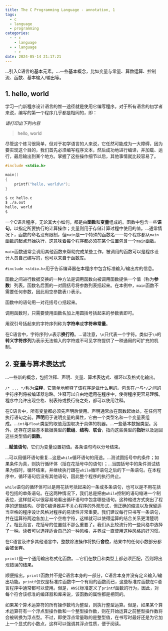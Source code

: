```yaml
---
title: The C Programming Language - annotation, 1
tags:
  - c
  - language
  - programming
categories:
  - - c
    - language
  - - language
    - c
date: 2024-05-14 21:17:21
---
```


...引入C语言的基本元素。...一些基本概念，比如变量与常量、算数运算、控制流、函数、基本输入/输出等。

## 1. hello, world

学习一门新程序设计语言的惟一途径就是使用它编写程序。对于所有语言的初学者来说，编写的第一个程序几乎都是相同的，即：

_请打印出下列内容_

> hello, world

尽管这个练习很简单，但对于初学语言的人来说，它任然可能成为一大障碍，因为要实现这个目的，我们首先必须编写程序文本，然后成功地进行编译，并加载、运行，最后输出到某个地方。掌握了这些操作细节以后，其他事情就比较容易了。

```c hello.c
#include <stdio.h>

main()
{
    printf("hello, world\n");
}
```

```bash 如何运行这个程序
$ cc hello.c
$ ./a.out
hello, world
$
```

一个C语言程序，无论其大小如何，都是由**函数**和**变量**组成的。函数中包含一些**语句**，以指定所要执行的计算操作；变量则用于存储计算过程中使用的值。...通常情况下，函数的命名没有限制，但`main`是一个特殊的函数名——每个程序都从`main`函数的起点开始执行，这意味着每个程序都必须在某个位置包含一个`main`函数。

`main`函数通常会调用其他函数来帮助完成某些工作，被调用的函数可以是程序设计人员自己编写的，也可以来自于函数库。

`#include <stdio.h>`用于告诉编译器在本程序中包含标准输入/输出库的信息。

函数之间进行数据交换的一种方法是调用函数向被调用函数提供一个值（称为**参数**）列表。函数名后面的一对圆括号将参数列表括起来。在本例中，`main`函数不需要任何参数，因此用空参数表`()`表示。

函数中的语句用一对花括号`{}`括起来。

调用函数时，只需要使用函数名加上用圆括号括起来的参数表即可。

用双引号括起来的字符序列称为**字符串**或**字符串常量**。

在C语言中，字符序列`\n`表示**换行符**。...请注意，`\n`只代表一个字符。类似于`\n`的**转义字符序列**为表示无法输入的字符或不可见字符提供了一种通用的可扩充的机制。

## 2. 变量与算术表达式

...一些新的概念，包括注释、声明、变量、算术表达式、循环以及格式化输出。

`/* ... */`称为**注释**，它简单地解释了该程序是做什么用的。包含在`/*`与`*/`之间的字符序列将被编译器忽略。注释可以自由地运用在程序中，使得程序更容易理解。程序中允许出现空格、制表符或换行符之处，都可以使用注释。

在C语言中，所有变量都必须先声明后使用。声明通常放在函数起始处，在任何可执行语句之前。**声明**用于说明变量的属性，它由一个类型名和一个变量表组成。...`int`与`float`类型的取值范围取决于具体的机器。...一些基本数据类型。另外，还存在这些基本数据类型的**数组**、**结构**、**联合**，指向这些类型的**指针**以及返回这些类型值的**函数**。

...**赋值语句**，它们为变量设置初值。各条语句均以分号结束。

...可以用循环语句重复...这是`while`循环语句的用途。...测试圆括号中的条件；如果条件为真，则执行循环体（括在花括号中的语句）；...当圆括号中的条件测试结果为假时，循环结束，并继续执行跟在`while`循环语句之后的下一条语句。在本程序中，循环语句后没有其他语句，因此整个程序的执行终止。

`while`语句的循环体可以是用花括号括起来的一条或多条语句，也可以是不用花括号包括的单条语句。在这两种情况下，我们总是把由`while`控制的语句缩进一个制表位，这样就可以很容易地看出循环语句中包含哪些语句。这种缩进方式突出了程序的逻辑结构。尽管C编译器并不关心程序的外观形式，但正确的缩进以及保留适当空格的程序设计风格对程序的易读性非常重要。我们建议每行只书写一条语句，并在运算符两边各加上一个空格字符，这样就可以使得运算的结合关系更清楚明了。相比而言，花括号的位置就不那么重要了。我们从比较流行的一些风格中选择了一种。读者可以选择适合自己的一种风格，并养成一直使用这种风格的好习惯。

在C语言及许多其他语言中，整数除法操作将执行**舍位**，结果中的任何小数部分都会被舍弃。

`printf`是一个通用输出格式化函数。...它们在数目和类型上都必须匹配，否则将出现错误的结果。

顺便指出，`printf`函数并不是C语言本身的一部分，C语言本身并没有定义输入/输出功能。`printf`仅仅是标准库函数中一个有用的函数而已，这些标准库函数在C语言程序中通常都可以使用。但是，`ANSI`标准定义了`printf`函数的行为，因此，对每个符合该标准的编译器和库来说，该函数的属性都是相同的。

如果某个算术运算符的所有操作数均为整型，则执行整型运算。但是，如果某个算术运算符有一个浮点型操作数和一个整型操作数，则在开始运算之前整型操作数将会被转换为浮点型。不过，即使浮点常量取的是整型值，在书写时最好还是为它加上一个显式的小数点，这样可以强调其浮点性质，便于阅读。
